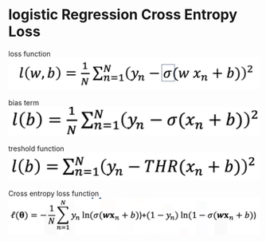 # logistic Regression Cross Entropy Loss

loss function
![alt text](img/lost_function.png)

bias term
![alt text](img/bias_term.png)

treshold function
![alt text](img/treshold.png)

Cross entropy loss function
![alt text](img/celf.png)